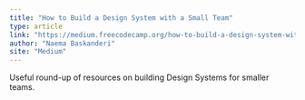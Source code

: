```yaml
---
title: "How to Build a Design System with a Small Team"
type: article
link: "https://medium.freecodecamp.org/how-to-build-a-design-system-with-a-small-team-53a3276d44ac"
author: "Naema Baskanderi"
site: "Medium"
---
```


Useful round-up of resources on building Design Systems for smaller teams.

